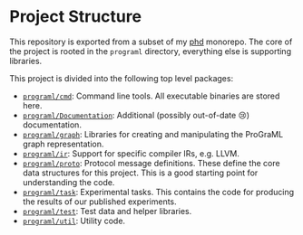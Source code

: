 # Project Structure

This repository is exported from a subset of my [phd](https://github.com/ChrisCummins/phd)
monorepo. The core of the project is rooted in the `programl` directory, everything else is
supporting libraries.

This project is divided into the following top level packages:

* [`programl/cmd`](/programl/cmd): Command line tools. All executable binaries are stored here.
* [`programl/Documentation`](/programl/Documentation): Additional (possibly out-of-date 😢) documentation.
* [`programl/graph`](/programl/graph): Libraries for creating and manipulating the ProGraML graph representation.
* [`programl/ir`](/programl/ir): Support for specific compiler IRs, e.g. LLVM.
* [`programl/proto`](/programl/proto): Protocol message definitions. These define the core data structures for this project.
  This is a good starting point for understanding the code.
* [`programl/task`](/programl/task): Experimental tasks. This contains the code for producing the results of our published
  experiments.
* [`programl/test`](/programl/test): Test data and helper libraries.
* [`programl/util`](/programl/util): Utility code.
